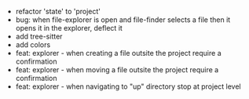 - refactor 'state' to 'project'
- bug: when file-explorer is open and file-finder selects a file then it opens it in the explorer, deflect it
- add tree-sitter
- add colors
- feat: explorer - when creating a file outsite the project require a confirmation
- feat: explorer - when moving a file outsite the project require a confirmation
- feat: explorer - when navigating to "up" directory stop at project level
